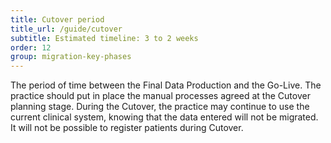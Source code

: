 ```yaml
---
title: Cutover period
title_url: /guide/cutover
subtitle: Estimated timeline: 3 to 2 weeks
order: 12
group: migration-key-phases
---
```


The period of time between the Final Data Production and the Go-Live. The practice should put in place the manual processes agreed at the Cutover planning stage. During the Cutover, the practice may continue to use the current clinical system, knowing that the data entered will not be migrated. It will not be possible to register patients during Cutover.
